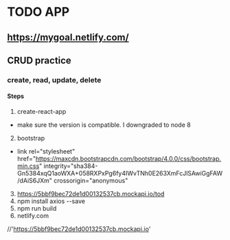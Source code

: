 # TODO APP
## https://mygoal.netlify.com/

## CRUD practice

### create, read, update, delete


#### Steps

1. create-react-app <name>
* make sure the version is compatible. I downgraded to node 8
2. bootstrap
* link rel="stylesheet" href="https://maxcdn.bootstrapcdn.com/bootstrap/4.0.0/css/bootstrap.min.css" integrity="sha384-Gn5384xqQ1aoWXA+058RXPxPg6fy4IWvTNh0E263XmFcJlSAwiGgFAW/dAiS6JXm" crossorigin="anonymous"
3. https://5bbf9bec72de1d00132537cb.mockapi.io/tod
4. npm install axios --save
5. npm run build
6. netlify.com


//'https://5bbf9bec72de1d00132537cb.mockapi.io'
